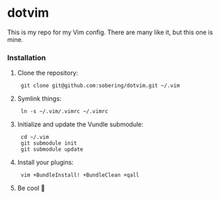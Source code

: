 # dotvim
This is my repo for my Vim config. There are many like it, but this one is mine.

### Installation
1. Clone the repository:

		git clone git@github.com:sobering/dotvim.git ~/.vim
		
2. Symlink things:

		ln -s ~/.vim/.vimrc ~/.vimrc
		
3. Initialize and update the Vundle submodule:

		cd ~/.vim
		git submodule init
		git submodule update

4. Install your plugins:

		vim +BundleInstall! +BundleClean +qall

5. Be cool :metal:

